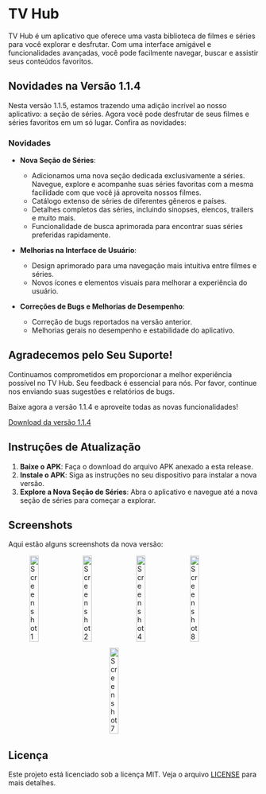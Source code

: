 # TV Hub

TV Hub é um aplicativo que oferece uma vasta biblioteca de filmes e séries para você explorar e desfrutar. Com uma interface amigável e funcionalidades avançadas, você pode facilmente navegar, buscar e assistir seus conteúdos favoritos.

## Novidades na Versão 1.1.4

Nesta versão 1.1.5, estamos trazendo uma adição incrível ao nosso aplicativo: a seção de séries. Agora você pode desfrutar de seus filmes e séries favoritos em um só lugar. Confira as novidades:

### Novidades

- **Nova Seção de Séries**: 
  - Adicionamos uma nova seção dedicada exclusivamente a séries. Navegue, explore e acompanhe suas séries favoritas com a mesma facilidade com que você já aproveita nossos filmes.
  - Catálogo extenso de séries de diferentes gêneros e países.
  - Detalhes completos das séries, incluindo sinopses, elencos, trailers e muito mais.
  - Funcionalidade de busca aprimorada para encontrar suas séries preferidas rapidamente.

- **Melhorias na Interface de Usuário**:
  - Design aprimorado para uma navegação mais intuitiva entre filmes e séries.
  - Novos ícones e elementos visuais para melhorar a experiência do usuário.

- **Correções de Bugs e Melhorias de Desempenho**:
  - Correção de bugs reportados na versão anterior.
  - Melhorias gerais no desempenho e estabilidade do aplicativo.

## Agradecemos pelo Seu Suporte!

Continuamos comprometidos em proporcionar a melhor experiência possível no TV Hub. Seu feedback é essencial para nós. Por favor, continue nos enviando suas sugestões e relatórios de bugs.

Baixe agora a versão 1.1.4 e aproveite todas as novas funcionalidades!

[Download da versão 1.1.4](https://github.com/LucasLixo/TV-Hub/releases/tag/1.1.4)

## Instruções de Atualização

1. **Baixe o APK**: Faça o download do arquivo APK anexado a esta release.
2. **Instale o APK**: Siga as instruções no seu dispositivo para instalar a nova versão.
3. **Explore a Nova Seção de Séries**: Abra o aplicativo e navegue até a nova seção de séries para começar a explorar.

## Screenshots

Aqui estão alguns screenshots da nova versão:

<div style="display: flex; flex-wrap: wrap; gap: 10px; justify-content: center;">
  <img src="https://github.com/LucasLixo/TV-Hub/assets/104840846/6fc0c4f8-f78c-40be-aecd-ac0275c9fcfe" alt="Screenshot 1" style="margin: 1px;" width="19%" />
  <img src="https://github.com/LucasLixo/TV-Hub/assets/104840846/6373aec9-040f-4cfd-90f0-57ce9203dc4c" alt="Screenshot 2" style="margin: 1px;" width="19%" />
  <img src="https://github.com/LucasLixo/TV-Hub/assets/104840846/ffcf62aa-c392-45f9-807e-4fc40e242886" alt="Screenshot 4" style="margin: 1px;" width="19%" />
  <img src="https://github.com/LucasLixo/TV-Hub/assets/104840846/b9c98d78-f627-4f85-ad39-01c81ca8dc99" alt="Screenshot 8" style="margin: 1px;" width="19%" />
  <img src="https://github.com/LucasLixo/TV-Hub/assets/104840846/809e7369-078c-4113-bf08-9f63ba43ca85" alt="Screenshot 7" style="margin: 1px;" width="19%" />
</div>

## Licença

Este projeto está licenciado sob a licença MIT. Veja o arquivo [LICENSE](LICENSE) para mais detalhes.
